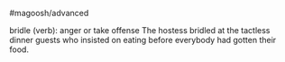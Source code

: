 #magoosh/advanced

bridle (verb): anger or take offense 
The hostess bridled at the tactless dinner guests who insisted on eating before everybody had gotten 
their food. 

